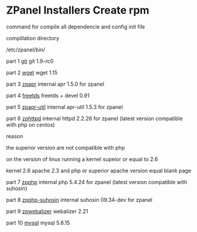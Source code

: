 ZPanel Installers Create rpm
=================

command for compile all dependencie and config init file

compillation directory

/etc/zpanel/bin/

part 1 <a href="https://github.com/zpanel/installers/tree/master/install/CentOS-6_4/create-rpm-file/git" target="_black">git</a> git 1.9-rc0

part 2 <a href="https://github.com/zpanel/installers/tree/master/install/CentOS-6_4/create-rpm-file/wget" target="_black">wget</a> wget 1.15

part 3 <a href="https://github.com/zpanel/installers/tree/master/install/CentOS-6_4/create-rpm-file/zpapr" target="_black">zpapr</a> internal apr 1.5.0 for zpanel

part 4 <a href="https://github.com/zpanel/installers/tree/master/install/CentOS-6_4/create-rpm-file/freetds" target="_black">freetds</a> freetds + devel 0.91

part 5 <a href="https://github.com/zpanel/installers/tree/master/install/CentOS-6_4/create-rpm-file/zpapr-util" target="_black">zpapr-util</a> internal apr-util 1.5.3 for zpanel

part 6 <a href="https://github.com/zpanel/installers/tree/master/install/CentOS-6_4/create-rpm-file/zphttpd" target="_black">zphttpd</a> internal httpd 2.2.26 for zpanel (latest version compatible with php on centos)

reason

the superior version are not compatible with php

on the version of linux running a kernel supeior or equal to 2.6

kernel 2.6 apache 2.3 and php or superior apache version equal blank page

part 7 <a href="https://github.com/zpanel/installers/tree/master/install/CentOS-6_4/create-rpm-file/zpphp" target="_black">zpphp</a> internal php 5.4.24 for zpanel (latest version compatible with suhosin)

part 8 <a href="https://github.com/zpanel/installers/tree/master/install/CentOS-6_4/create-rpm-file/zpphp-suhosin" target="_black">zpphp-suhosin</a> internal suhosin 09.34-dev for zpanel

part 9 <a href="https://github.com/zpanel/installers/tree/master/install/CentOS-6_4/create-rpm-file/zpwebalizer" target="_black">zpwebalizer</a> webalizer 2.21

part 10 <a href="https://github.com/zpanel/installers/tree/master/install/CentOS-6_4/create-rpm-file/mysql" target="_black">mysql</a> mysql 5.6.15

